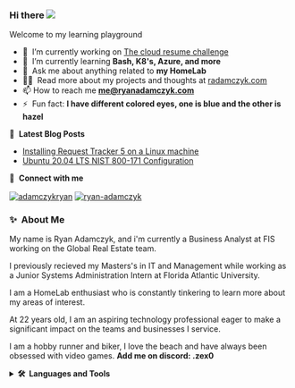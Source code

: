 ### Hi there <a href="https://www.radamczyk.com/"><img src="https://media.giphy.com/media/hvRJCLFzcasrR4ia7z/giphy.gif" width="5%"></a>
Welcome to my learning playground

- 🔭 &nbsp;I’m currently working on [The cloud resume challenge](https://cloudresumechallenge.dev/docs/the-challenge/azure/)
- 🌱 &nbsp;I’m currently learning **Bash, K8's, Azure, and more**
- 💬 &nbsp;Ask me about anything related to **my HomeLab**
- 👨‍💻 &nbsp;Read more about my projects and thoughts at [radamczyk.com](https://www.radamczyk.com/)
- 📫 How to reach me **me@ryanadamczyk.com**
- ⚡ &nbsp;Fun fact: **I have different colored eyes, one is blue and the other is hazel** 

📕 &nbsp;**Latest Blog Posts**
<!-- BLOG-POST-LIST:START -->
- [Installing Request Tracker 5 on a Linux machine](https://www.radamczyk.com/posts/request-tracker-5-install-part-1/)
- [Ubuntu 20.04 LTS NIST 800-171 Configuration](https://www.radamczyk.com/posts/Ubuntu-20-04-LTS-NIST-800-171-Configuration/)
<!-- BLOG-POST-LIST:END -->

🔗 &nbsp;**Connect with me**
<p align="left">
<a href="https://twitter.com/adamczykryan" target="blank"><img align="center" src="https://raw.githubusercontent.com/rahuldkjain/github-profile-readme-generator/master/src/images/icons/Social/twitter.svg" alt="adamczykryan" height="30" width="40" /></a>
<a href="https://linkedin.com/in/ryan-adamczyk" target="blank"><img align="center" src="https://raw.githubusercontent.com/rahuldkjain/github-profile-readme-generator/master/src/images/icons/Social/linked-in-alt.svg" alt="ryan-adamczyk" height="30" width="40" /></a>

### ✨&nbsp; About Me

My name is Ryan Adamczyk, and i'm currently a Business Analyst at FIS working on the Global Real Estate team. 

I previously recieved my Masters's in IT and Management while working as a Junior Systems Administration Intern at Florida Atlantic University.

I am a HomeLab enthusiast who is constantly tinkering to learn more about my areas of interest.

At 22 years old, I am an aspiring technology professional eager to make a significant impact on the teams and businesses I service.

I am a hobby runner and biker, I love the beach and have always been obsessed with video games. **Add me on discord: .zex0**
  
<details>
  <summary><b>🛠️&nbsp;&nbsp;Languages&nbsp;and&nbsp;Tools</b></summary>
  <br/>
  <p align="left"> <a href="https://azure.microsoft.com/en-in/" target="_blank" rel="noreferrer"> <img src="https://www.vectorlogo.zone/logos/microsoft_azure/microsoft_azure-icon.svg" alt="azure" width="40" height="40"/> </a> <a href="https://www.gnu.org/software/bash/" target="_blank" rel="noreferrer"> <img src="https://www.vectorlogo.zone/logos/gnu_bash/gnu_bash-icon.svg" alt="bash" width="40" height="40"/> </a> <a href="https://www.docker.com/" target="_blank" rel="noreferrer"> <img src="https://raw.githubusercontent.com/devicons/devicon/master/icons/docker/docker-original-wordmark.svg" alt="docker" width="40" height="40"/> </a> <a href="https://git-scm.com/" target="_blank" rel="noreferrer"> <img src="https://www.vectorlogo.zone/logos/git-scm/git-scm-icon.svg" alt="git" width="40" height="40"/> </a> <a href="https://jekyllrb.com/" target="_blank" rel="noreferrer"> <img src="https://www.vectorlogo.zone/logos/jekyllrb/jekyllrb-icon.svg" alt="jekyll" width="40" height="40"/> </a> <a href="https://kubernetes.io" target="_blank" rel="noreferrer"> <img src="https://www.vectorlogo.zone/logos/kubernetes/kubernetes-icon.svg" alt="kubernetes" width="40" height="40"/> </a> <a href="https://www.linux.org/" target="_blank" rel="noreferrer"> <img src="https://raw.githubusercontent.com/devicons/devicon/master/icons/linux/linux-original.svg" alt="linux" width="40" height="40"/> </a> <a href="https://mariadb.org/" target="_blank" rel="noreferrer"> <img src="https://www.vectorlogo.zone/logos/mariadb/mariadb-icon.svg" alt="mariadb" width="40" height="40"/> </a> <a href="https://www.mysql.com/" target="_blank" rel="noreferrer"> <img src="https://raw.githubusercontent.com/devicons/devicon/master/icons/mysql/mysql-original-wordmark.svg" alt="mysql" width="40" height="40"/> </a> <a href="https://pandas.pydata.org/" target="_blank" rel="noreferrer"> <img src="https://raw.githubusercontent.com/devicons/devicon/2ae2a900d2f041da66e950e4d48052658d850630/icons/pandas/pandas-original.svg" alt="pandas" width="40" height="40"/> </a> <a href="https://www.python.org" target="_blank" rel="noreferrer"> <img src="https://raw.githubusercontent.com/devicons/devicon/master/icons/python/python-original.svg" alt="python" width="40" height="40"/> </a> <a href="https://www.tensorflow.org" target="_blank" rel="noreferrer"> <img src="https://www.vectorlogo.zone/logos/tensorflow/tensorflow-icon.svg" alt="tensorflow" width="40" height="40"/> </a> </p>

</details>
